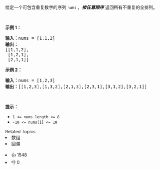 <p>给定一个可包含重复数字的序列 <code>nums</code> ，<em><strong>按任意顺序</strong></em> 返回所有不重复的全排列。</p>

<p>&nbsp;</p>

<p><strong>示例 1：</strong></p>

<pre>
<strong>输入：</strong>nums = [1,1,2]
<strong>输出：</strong>
[[1,1,2],
 [1,2,1],
 [2,1,1]]
</pre>

<p><strong>示例 2：</strong></p>

<pre>
<strong>输入：</strong>nums = [1,2,3]
<strong>输出：</strong>[[1,2,3],[1,3,2],[2,1,3],[2,3,1],[3,1,2],[3,2,1]]
</pre>

<p>&nbsp;</p>

<p><strong>提示：</strong></p>

<ul> 
 <li><code>1 &lt;= nums.length &lt;= 8</code></li> 
 <li><code>-10 &lt;= nums[i] &lt;= 10</code></li> 
</ul>

<div><div>Related Topics</div><div><li>数组</li><li>回溯</li></div></div><br><div><li>👍 1548</li><li>👎 0</li></div>